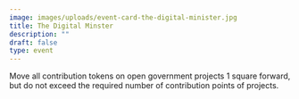 ```yaml
---
image: images/uploads/event-card-the-digital-minister.jpg
title: The Digital Minster
description: ""
draft: false
type: event
---
```

Move all contribution tokens on open government projects 1 square forward, but do not exceed the required number of contribution points of projects.